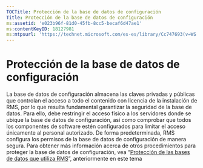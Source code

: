 ```yaml
---
TOCTitle: Protección de la base de datos de configuración
Title: Protección de la base de datos de configuración
ms:assetid: 'e023b96f-81d0-45fb-8cc5-becaf6d47ae1'
ms:contentKeyID: 18127981
ms:mtpsurl: 'https://technet.microsoft.com/es-es/library/Cc747693(v=WS.10)'
---
```


Protección de la base de datos de configuración
===============================================

La base de datos de configuración almacena las claves privadas y públicas que controlan el acceso a todo el contenido con licencia de la instalación de RMS, por lo que resulta fundamental garantizar la seguridad de la base de datos. Para ello, debe restringir el acceso físico a los servidores donde se ubique la base de datos de configuración, así como comprobar que todos los componentes de software estén configurados para limitar el acceso únicamente al personal autorizado. De forma predeterminada, RMS configura los permisos de la base de datos de configuración de manera segura. Para obtener más información acerca de otros procedimientos para proteger la base de datos de configuración, vea “[Protección de las bases de datos que utiliza RMS](https://technet.microsoft.com/65802f9a-81bc-4398-968a-00c9b1dca2fa)”, anteriormente en este tema